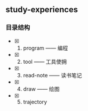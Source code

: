 ## study-experiences

### 目录结构
- [x] 1. program —— 编程
- [x] 2. tool —— 工具使拥
- [x] 3. read-note —— 读书笔记
- [x] 4. draw —— 绘图
- [x] 5. trajectory 